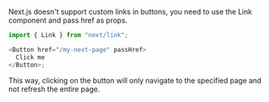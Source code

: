 Next.js doesn't support custom links in buttons, you need to use the Link component and pass href as props.

```javascript
import { Link } from "next/link";

<Button href="/my-next-page" passHref>
  Click me
</Button>;
```

This way, clicking on the button will only navigate to the specified page and not refresh the entire page.
